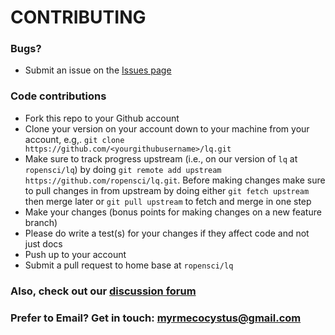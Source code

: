 # CONTRIBUTING #

### Bugs?

* Submit an issue on the [Issues page](https://github.com/ropensci/lq/issues)

### Code contributions

* Fork this repo to your Github account
* Clone your version on your account down to your machine from your account, e.g,. `git clone https://github.com/<yourgithubusername>/lq.git`
* Make sure to track progress upstream (i.e., on our version of `lq` at `ropensci/lq`) by doing `git remote add upstream https://github.com/ropensci/lq.git`. Before making changes make sure to pull changes in from upstream by doing either `git fetch upstream` then merge later or `git pull upstream` to fetch and merge in one step
* Make your changes (bonus points for making changes on a new feature branch)
* Please do write a test(s) for your changes if they affect code and not just docs
* Push up to your account
* Submit a pull request to home base at `ropensci/lq`

### Also, check out our [discussion forum](https://discuss.ropensci.org)

### Prefer to Email? Get in touch: [myrmecocystus@gmail.com](mailto:myrmecocystus@gmail.com)

